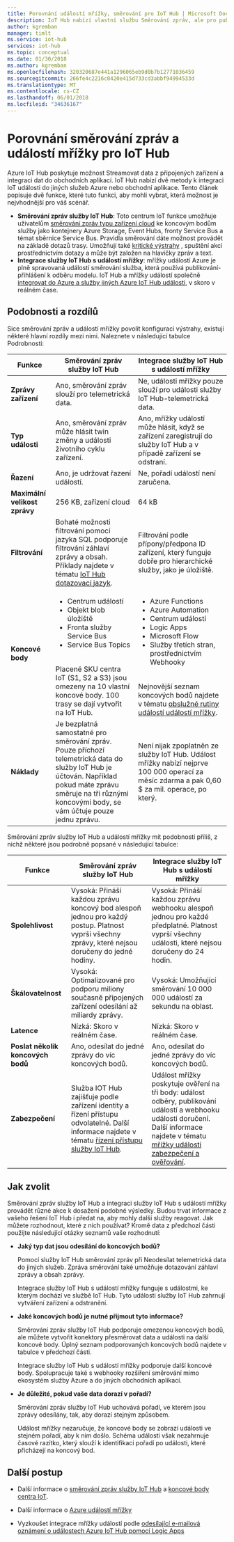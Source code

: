 ```yaml
---
title: Porovnání událostí mřížky, směrování pro IoT Hub | Microsoft Docs
description: IoT Hub nabízí vlastní službu Směrování zpráv, ale pro publikování událostí se také integruje s událostí mřížky. Porovnejte tyto dvě funkce.
author: kgremban
manager: timlt
ms.service: iot-hub
services: iot-hub
ms.topic: conceptual
ms.date: 01/30/2018
ms.author: kgremban
ms.openlocfilehash: 320320687e441a1296065eb9d0b7b12771036459
ms.sourcegitcommit: 266fe4c2216c0420e415d733cd3abbf94994533d
ms.translationtype: MT
ms.contentlocale: cs-CZ
ms.lasthandoff: 06/01/2018
ms.locfileid: "34636167"
---
```

# <a name="compare-message-routing-and-event-grid-for-iot-hub"></a>Porovnání směrování zpráv a událostí mřížky pro IoT Hub

Azure IoT Hub poskytuje možnost Streamovat data z připojených zařízení a integraci dat do obchodních aplikací. IoT Hub nabízí dvě metody k integraci IoT události do jiných služeb Azure nebo obchodní aplikace. Tento článek popisuje dvě funkce, které tuto funkci, aby mohli vybrat, která možnost je nejvhodnější pro váš scénář.

* **Směrování zpráv služby IoT Hub**: Toto centrum IoT funkce umožňuje uživatelům [směrování zpráv typu zařízení cloud](iot-hub-devguide-messages-read-custom.md) ke koncovým bodům služby jako kontejnery Azure Storage, Event Hubs, fronty Service Bus a témat sběrnice Service Bus. Pravidla směrování dáte možnost provádět na základě dotazů trasy. Umožňují také [kritické výstrahy](iot-hub-devguide-messages-d2c.md) , spuštění akcí prostřednictvím dotazy a může být založen na hlavičky zpráv a text. 
* **Integrace služby IoT Hub s událostí mřížky**: mřížky událostí Azure je plně spravovaná událostí směrování služba, která používá publikování-přihlášení k odběru modelu. IoT Hub a mřížky událostí společně [integrovat do Azure a služby jiných Azure IoT Hub události](iot-hub-event-grid.md), v skoro v reálném čase. 

## <a name="similarities-and-differences"></a>Podobnosti a rozdílů

Sice směrování zpráv a událostí mřížky povolit konfiguraci výstrahy, existují některé hlavní rozdíly mezi nimi. Naleznete v následující tabulce Podrobnosti:

| Funkce | Směrování zpráv služby IoT Hub | Integrace služby IoT Hub s událostí mřížky |
| ------- | --------------- | ---------- |
| **Zprávy zařízení** | Ano, směrování zpráv slouží pro telemetrická data. | Ne, události mřížky pouze slouží pro události služby IoT Hub-telemetrická data. |
| **Typ události** | Ano, směrování zpráv může hlásit twin změny a události životního cyklu zařízení. | Ano, mřížky událostí může hlásit, když se zařízení zaregistrují do služby IoT Hub a v případě zařízení se odstraní. |
| **Řazení** | Ano, je udržovat řazení událostí.  | Ne, pořadí událostí není zaručena. | 
| **Maximální velikost zprávy** | 256 KB, zařízení cloud | 64 kB |
| **Filtrování** | Bohaté možnosti filtrování pomocí jazyka SQL podporuje filtrování záhlaví zprávy a obsah. Příklady najdete v tématu [IoT Hub dotazovací jazyk](iot-hub-devguide-query-language.md). | Filtrování podle přípony/předpona ID zařízení, který funguje dobře pro hierarchické služby, jako je úložiště. |
| **Koncové body** | <ul><li>Centrum událostí</li> <li>Objekt blob úložiště</li> <li>Fronta služby Service Bus</li> <li>Service Bus Topics</li></ul><br>Placené SKU centra IoT (S1, S2 a S3) jsou omezeny na 10 vlastní koncové body. 100 trasy se dají vytvořit na IoT Hub. | <ul><li>Azure Functions</li> <li>Azure Automation</li> <li>Centrum událostí</li> <li>Logic Apps</li> <li>Microsoft Flow</li> <li>Služby třetích stran, prostřednictvím Webhooky</li></ul><br>Nejnovější seznam koncových bodů najdete v tématu [obslužné rutiny událostí událostí mřížky](../event-grid/overview.md#event-handlers). |
| **Náklady** | Je bezplatná samostatné pro směrování zpráv. Pouze příchozí telemetrická data do služby IoT Hub je účtován. Například pokud máte zprávu směruje na tři různými koncovými body, se vám účtuje pouze jednu zprávu. | Není nijak zpoplatněn ze služby IoT Hub. Událost mřížky nabízí nejprve 100 000 operací za měsíc zdarma a pak 0,60 $ za mil. operace, po který. |

Směrování zpráv služby IoT Hub a událostí mřížky mít podobnosti příliš, z nichž některé jsou podrobně popsané v následující tabulce:

| Funkce | Směrování zpráv služby IoT Hub | Integrace služby IoT Hub s událostí mřížky |
| ------- | --------------- | ---------- |
| **Spolehlivost** | Vysoká: Přináší každou zprávu koncový bod alespoň jednou pro každý postup. Platnost vyprší všechny zprávy, které nejsou doručeny do jedné hodiny. | Vysoká: Přináší každou zprávu webhooku alespoň jednou pro každé předplatné. Platnost vyprší všechny události, které nejsou doručeny do 24 hodin. | 
| **Škálovatelnost** | Vysoká: Optimalizované pro podporu miliony současně připojených zařízení odesílání až miliardy zprávy. | Vysoká: Umožňující směrování 10 000 000 událostí za sekundu na oblast. |
| **Latence** | Nízká: Skoro v reálném čase. | Nízká: Skoro v reálném čase. |
| **Poslat několik koncových bodů** | Ano, odesílat do jedné zprávy do víc koncových bodů. | Ano, odesílat do jedné zprávy do víc koncových bodů.  | 
| **Zabezpečení** | Služba IOT Hub zajišťuje podle zařízení identity a řízení přístupu odvolatelné. Další informace najdete v tématu [řízení přístupu služby IoT Hub](iot-hub-devguide-security.md). | Událost mřížky poskytuje ověření na tři body: událost odběry, publikování událostí a webhooku události doručení. Další informace najdete v tématu [mřížky událostí zabezpečení a ověřování](../event-grid/security-authentication.md). |

## <a name="how-to-choose"></a>Jak zvolit

Směrování zpráv služby IoT Hub a integraci služby IoT Hub s událostí mřížky provádět různé akce k dosažení podobné výsledky. Budou trvat informace z vašeho řešení IoT Hub i předat na, aby mohly další služby reagovat. Jak můžete rozhodnout, které z nich používat? Kromě data z předchozí části použijte následující otázky seznamů vaše rozhodnutí: 

* **Jaký typ dat jsou odesílání do koncových bodů?**

   Pomocí služby IoT Hub směrování zpráv při Neodesílat telemetrická data do jiných služeb. Zpráva směrování také umožňuje dotazování záhlaví zprávy a obsah zprávy. 

   Integrace služby IoT Hub s událostí mřížky funguje s událostmi, ke kterým dochází ve službě IoT Hub. Tyto události služby IoT Hub zahrnují vytváření zařízení a odstranění. 

* **Jaké koncových bodů je nutné přijmout tyto informace?**

   Směrování zpráv služby IoT Hub podporuje omezenou koncových bodů, ale můžete vytvořit konektory přesměrovat data a události na další koncové body. Úplný seznam podporovaných koncových bodů najdete v tabulce v předchozí části. 

   Integrace služby IoT Hub s událostí mřížky podporuje další koncové body. Spolupracuje také s webhooky rozšíření směrování mimo ekosystém služby Azure a do jiných obchodních aplikací. 

* **Je důležité, pokud vaše data dorazí v pořadí?**

   Směrování zpráv služby IoT Hub uchovává pořadí, ve kterém jsou zprávy odesílány, tak, aby dorazí stejným způsobem.

   Událost mřížky nezaručuje, že koncové body se zobrazí události ve stejném pořadí, aby k nim došlo. Schéma události však nezahrnuje časové razítko, který slouží k identifikaci pořadí po události, které přicházejí na koncový bod. 

## <a name="next-steps"></a>Další postup

* Další informace o [směrování zpráv služby IoT Hub](iot-hub-devguide-messages-d2c.md) a [koncové body centra IoT](iot-hub-devguide-endpoints.md).

* Další informace o [Azure událostí mřížky](../event-grid/overview.md)

* Vyzkoušet integrace mřížky událostí podle [odesílající e-mailová oznámení o událostech Azure IoT Hub pomocí Logic Apps](../event-grid/publish-iot-hub-events-to-logic-apps.md)